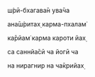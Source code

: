 ш́рӣ-бхагава̄н ува̄ча

ана̄ш́ритах̣ карма-пхалам̇

ка̄рйам̇ карма кароти йах̣

са саннйа̄сӣ ча йогӣ ча

на нирагнир на ча̄крийах̣